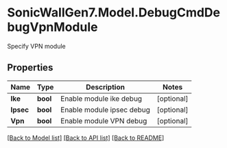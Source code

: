 # SonicWallGen7.Model.DebugCmdDebugVpnModule
Specify VPN module

## Properties

Name | Type | Description | Notes
------------ | ------------- | ------------- | -------------
**Ike** | **bool** | Enable module ike debug | [optional] 
**Ipsec** | **bool** | Enable module ipsec debug | [optional] 
**Vpn** | **bool** | Enable module VPN debug | [optional] 

[[Back to Model list]](../README.md#documentation-for-models) [[Back to API list]](../README.md#documentation-for-api-endpoints) [[Back to README]](../README.md)

